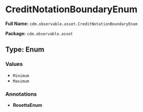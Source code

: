 # CreditNotationBoundaryEnum

**Full Name:** `cdm.observable.asset.CreditNotationBoundaryEnum`

**Package:** `cdm.observable.asset`

## Type: Enum

### Values

- `Minimum`
- `Maximum`
### Annotations

- **RosettaEnum**

